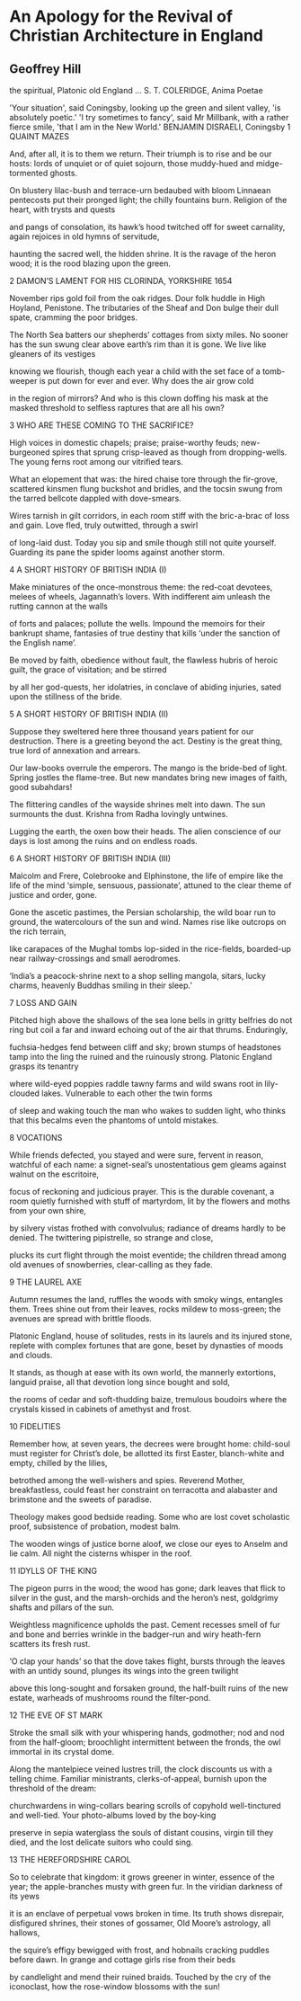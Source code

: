 # An Apology for the Revival of Christian Architecture in England
## Geoffrey Hill
the spiritual, Platonic old England …
S. T. COLERIDGE, Anima Poetae

'Your situation', said Coningsby, looking up the green and silent valley, 'is
absolutely poetic.'
'I try sometimes to fancy', said Mr Millbank, with a rather fierce smile,
'that I am in the New World.'
BENJAMIN DISRAELI, Coningsby
1 QUAINT MAZES

And, after all, it is to them we return.
Their triumph is to rise and be our hosts:
lords of unquiet or of quiet sojourn,
those muddy-hued and midge-tormented ghosts.

On blustery lilac-bush and terrace-urn
bedaubed with bloom Linnaean pentecosts
put their pronged light; the chilly fountains burn.
Religion of the heart, with trysts and quests

and pangs of consolation, its hawk’s hood
twitched off for sweet carnality, again
rejoices in old hymns of servitude,

haunting the sacred well, the hidden shrine.
It is the ravage of the heron wood;
it is the rood blazing upon the green.


2  DAMON’S LAMENT FOR HIS CLORINDA, YORKSHIRE 1654

November rips gold foil from the oak ridges.
Dour folk huddle in High Hoyland, Penistone.
The tributaries of the Sheaf and Don
bulge their dull spate, cramming the poor bridges.

The North Sea batters our shepherds’ cottages
from sixty miles. No sooner has the sun
swung clear above earth’s rim than it is gone.
We live like gleaners of its vestiges

knowing we flourish, though each year a child
with the set face of a tomb-weeper is put down
for ever and ever. Why does the air grow cold

in the region of mirrors? And who is this clown
doffing his mask at the masked threshold
to selfless raptures that are all his own?


3 WHO ARE THESE COMING TO THE SACRIFICE?

High voices in domestic chapels; praise;
praise-worthy feuds; new-burgeoned spires that sprung
crisp-leaved as though from dropping-wells. The young
ferns root among our vitrified tears.

What an elopement that was: the hired chaise
tore through the fir-grove, scattered kinsmen flung
buckshot and bridles, and the tocsin swung
from the tarred bellcote dappled with dove-smears.

Wires tarnish in gilt corridors, in each room
stiff with the bric-a-brac of loss and gain.
Love fled, truly outwitted, through a swirl

of long-laid dust. Today you sip and smile
though still not quite yourself. Guarding its pane
the spider looms against another storm.


4 A SHORT HISTORY OF BRITISH INDIA (I)

Make miniatures of the once-monstrous theme:
the red-coat devotees, melees of wheels,
Jagannath’s lovers. With indifferent aim
unleash the rutting cannon at the walls

of forts and palaces; pollute the wells.
Impound the memoirs for their bankrupt shame,
fantasies of true destiny that kills
‘under the sanction of the English name’.

Be moved by faith, obedience without fault,
the flawless hubris of heroic guilt,
the grace of visitation; and be stirred

by all her god-quests, her idolatries,
in conclave of abiding injuries,
sated upon the stillness of the bride.


5 A SHORT HISTORY OF BRITISH INDIA (II)

Suppose they sweltered here three thousand years
patient for our destruction. There is a greeting
beyond the act. Destiny is the great thing,
true lord of annexation and arrears.

Our law-books overrule the emperors.
The mango is the bride-bed of light. Spring
jostles the flame-tree. But new mandates bring
new images of faith, good subahdars!

The flittering candles of the wayside shrines
melt into dawn. The sun surmounts the dust.
Krishna from Radha lovingly untwines.

Lugging the earth, the oxen bow their heads.
The alien conscience of our days is lost
among the ruins and on endless roads.


6 A SHORT HISTORY OF BRITISH INDIA (III)

Malcolm and Frere, Colebrooke and Elphinstone,
the life of empire like the life of the mind
‘simple, sensuous, passionate’, attuned
to the clear theme of justice and order, gone.

Gone the ascetic pastimes, the Persian
scholarship, the wild boar run to ground,
the watercolours of the sun and wind.
Names rise like outcrops on the rich terrain,

like carapaces of the Mughal tombs
lop-sided in the rice-fields, boarded-up
near railway-crossings and small aerodromes.

‘India’s a peacock-shrine next to a shop
selling mangola, sitars, lucky charms,
heavenly Buddhas smiling in their sleep.’


7 LOSS AND GAIN

Pitched high above the shallows of the sea
lone bells in gritty belfries do not ring
but coil a far and inward echoing
out of the air that thrums. Enduringly,

fuchsia-hedges fend between cliff and sky;
brown stumps of headstones tamp into the ling
the ruined and the ruinously strong.
Platonic England grasps its tenantry

where wild-eyed poppies raddle tawny farms
and wild swans root in lily-clouded lakes.
Vulnerable to each other the twin forms

of sleep and waking touch the man who wakes
to sudden light, who thinks that this becalms
even the phantoms of untold mistakes.


8 VOCATIONS

While friends defected, you stayed and were sure,
fervent in reason, watchful of each name:
a signet-seal’s unostentatious gem
gleams against walnut on the escritoire,

focus of reckoning and judicious prayer.
This is the durable covenant, a room
quietly furnished with stuff of martyrdom,
lit by the flowers and moths from your own shire,

by silvery vistas frothed with convolvulus;
radiance of dreams hardly to be denied.
The twittering pipistrelle, so strange and close,

plucks its curt flight through the moist eventide;
the children thread among old avenues
of snowberries, clear-calling as they fade.


9 THE LAUREL AXE

Autumn resumes the land, ruffles the woods
with smoky wings, entangles them. Trees shine
out from their leaves, rocks mildew to moss-green;
the avenues are spread with brittle floods.

Platonic England, house of solitudes,
rests in its laurels and its injured stone,
replete with complex fortunes that are gone,
beset by dynasties of moods and clouds.

It stands, as though at ease with its own world,
the mannerly extortions, languid praise,
all that devotion long since bought and sold,

the rooms of cedar and soft-thudding baize,
tremulous boudoirs where the crystals kissed
in cabinets of amethyst and frost.


10 FIDELITIES

Remember how, at seven years, the decrees
were brought home: child-soul must register
for Christ’s dole, be allotted its first Easter,
blanch-white and empty, chilled by the lilies,

betrothed among the well-wishers and spies.
Reverend Mother, breakfastless, could feast her
constraint on terracotta and alabaster
and brimstone and the sweets of paradise.

Theology makes good bedside reading. Some
who are lost covet scholastic proof,
subsistence of probation, modest balm.

The wooden wings of justice borne aloof,
we close our eyes to Anselm and lie calm.
All night the cisterns whisper in the roof.


11 IDYLLS OF THE KING

The pigeon purrs in the wood; the wood has gone;
dark leaves that flick to silver in the gust,
and the marsh-orchids and the heron’s nest,
goldgrimy shafts and pillars of the sun.

Weightless magnificence upholds the past.
Cement recesses smell of fur and bone
and berries wrinkle in the badger-run
and wiry heath-fern scatters its fresh rust.

‘O clap your hands’ so that the dove takes flight,
bursts through the leaves with an untidy sound,
plunges its wings into the green twilight

above this long-sought and forsaken ground,
the half-built ruins of the new estate,
warheads of mushrooms round the filter-pond.


12 THE EVE OF ST MARK

Stroke the small silk with your whispering hands,
godmother; nod and nod from the half-gloom;
broochlight intermittent between the fronds,
the owl immortal in its crystal dome.

Along the mantelpiece veined lustres trill,
the clock discounts us with a telling chime.
Familiar ministrants, clerks-of-appeal,
burnish upon the threshold of the dream:

churchwardens in wing-collars bearing scrolls
of copyhold well-tinctured and well-tied.
Your photo-albums loved by the boy-king

preserve in sepia waterglass the souls
of distant cousins, virgin till they died,
and the lost delicate suitors who could sing.


13 THE HEREFORDSHIRE CAROL

So to celebrate that kingdom: it grows
greener in winter, essence of the year;
the apple-branches musty with green fur.
In the viridian darkness of its yews

it is an enclave of perpetual vows
broken in time. Its truth shows disrepair,
disfigured shrines, their stones of gossamer,
Old Moore’s astrology, all hallows,

the squire’s effigy bewigged with frost,
and hobnails cracking puddles before dawn.
In grange and cottage girls rise from their beds

by candlelight and mend their ruined braids.
Touched by the cry of the iconoclast,
how the rose-window blossoms with the sun!
